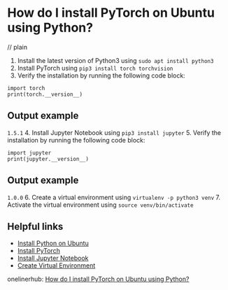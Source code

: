 # How do I install PyTorch on Ubuntu using Python?
// plain

1. Install the latest version of Python3 using `sudo apt install python3`
2. Install PyTorch using `pip3 install torch torchvision`
3. Verify the installation by running the following code block:
```
import torch
print(torch.__version__)
```
## Output example
 `1.5.1`
4. Install Jupyter Notebook using `pip3 install jupyter`
5. Verify the installation by running the following code block:
```
import jupyter
print(jupyter.__version__)
```
## Output example
 `1.0.0`
6. Create a virtual environment using `virtualenv -p python3 venv`
7. Activate the virtual environment using `source venv/bin/activate`

## Helpful links
- [Install Python on Ubuntu](https://www.digitalocean.com/community/tutorials/how-to-install-python-3-and-set-up-a-programming-environment-on-ubuntu-18-04)
- [Install PyTorch](https://pytorch.org/get-started/locally/)
- [Install Jupyter Notebook](https://jupyter.org/install)
- [Create Virtual Environment](https://docs.python.org/3/tutorial/venv.html)

onelinerhub: [How do I install PyTorch on Ubuntu using Python?](https://onelinerhub.com/python-pytorch/how-do-i-install-pytorch-on-ubuntu-using-python)